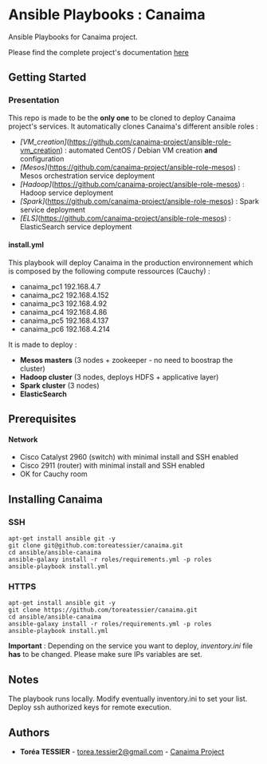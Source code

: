 # Ansible Playbooks : Canaima

Ansible Playbooks for Canaima project.

Please find the complete project's documentation [here](https://github.com/canaima-project)

## Getting Started

### Presentation

This repo is made to be the **only one** to be cloned to deploy Canaima project's services.
It automatically clones Canaima's different ansible roles :
- *[VM_creation]*(https://github.com/canaima-project/ansible-role-vm_creation) : automated CentOS / Debian VM creation **and** configuration
- *[Mesos]*(https://github.com/canaima-project/ansible-role-mesos) : Mesos orchestration service deployment
- *[Hadoop]*(https://github.com/canaima-project/ansible-role-mesos) : Hadoop service deployment
- *[Spark]*(https://github.com/canaima-project/ansible-role-mesos) : Spark service deployment
- *[ELS]*(https://github.com/canaima-project/ansible-role-mesos) : ElasticSearch service deployment

#### install.yml

This playbook will deploy Canaima in the production environnement which is composed by the following compute ressources (Cauchy) :
- canaima_pc1 192.168.4.7
- canaima_pc2 192.168.4.152 
- canaima_pc3 192.168.4.92 
- canaima_pc4 192.168.4.86
- canaima_pc5 192.168.4.137
- canaima_pc6 192.168.4.214

It is made to deploy :

- **Mesos masters** (3 nodes + zookeeper - no need to boostrap the cluster)
- **Hadoop cluster** (3 nodes, deploys HDFS + applicative layer)
- **Spark cluster** (3 nodes)
- **ElasticSearch**

## Prerequisites

#### Network
- Cisco Catalyst 2960 (switch) with minimal install and SSH enabled
- Cisco 2911 (router) with minimal install and SSH enabled
- OK for Cauchy room

## Installing Canaima
### SSH
```
apt-get install ansible git -y
git clone git@github.com:toreatessier/canaima.git
cd ansible/ansible-canaima
ansible-galaxy install -r roles/requirements.yml -p roles
ansible-playbook install.yml
```

### HTTPS
```
apt-get install ansible git -y
git clone https://github.com/toreatessier/canaima.git
cd ansible/ansible-canaima
ansible-galaxy install -r roles/requirements.yml -p roles
ansible-playbook install.yml
```

**Important** : Depending on the service you want to deploy, *inventory.ini* file **has** to be changed. Please make sure IPs variables are set.

## Notes

The playbook runs locally. 
Modify eventually inventory.ini to set your list.
Deploy ssh authorized keys for remote execution.

## Authors

* **Toréa TESSIER** - <torea.tessier2@gmail.com> - [Canaima Project](https://github.com/canaima-project/)
